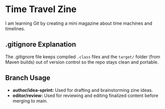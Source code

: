 # Time Travel Zine
I am learning Git by creating a mini magazine about time machines and timelines.
## .gitignore Explanation
The .gitignore file keeps compiled `.class` files and the `target/` folder (from Maven builds) out of version control so the repo stays clean and portable.
## Branch Usage
- **author/idea-sprint:** Used for drafting and brainstorming zine ideas.
- **editor/review:** Used for reviewing and editing finalized content before merging to main.
